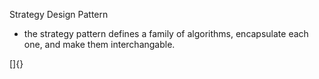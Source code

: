 Strategy Design Pattern

- the strategy pattern defines a family of algorithms, encapsulate each one, and make them interchangable.

[]{}

